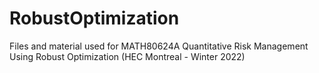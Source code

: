 # RobustOptimization
Files and material used for MATH80624A Quantitative Risk Management Using Robust Optimization (HEC Montreal - Winter 2022)
